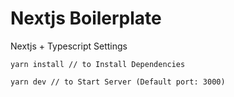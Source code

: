 # Nextjs Boilerplate

Nextjs + Typescript Settings

```
yarn install // to Install Dependencies

yarn dev // to Start Server (Default port: 3000)
```
